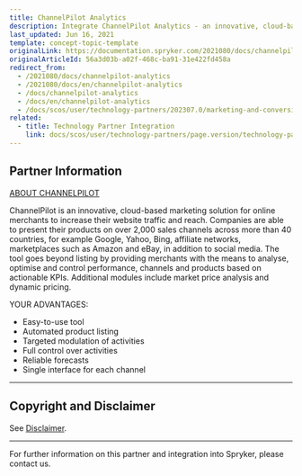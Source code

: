 ```yaml
---
title: ChannelPilot Analytics
description: Integrate ChannelPilot Analytics - an innovative, cloud-based marketing solution for online merchants to increase their website traffic and reach.
last_updated: Jun 16, 2021
template: concept-topic-template
originalLink: https://documentation.spryker.com/2021080/docs/channelpilot-analytics
originalArticleId: 56a3d03b-a02f-468c-ba91-31e422fd458a
redirect_from:
  - /2021080/docs/channelpilot-analytics
  - /2021080/docs/en/channelpilot-analytics
  - /docs/channelpilot-analytics
  - /docs/en/channelpilot-analytics
  - /docs/scos/user/technology-partners/202307.0/marketing-and-conversion/analytics/channelpilot-analytics.html
related:
  - title: Technology Partner Integration
    link: docs/scos/user/technology-partners/page.version/technology-partners.html
---
```


## Partner Information

[ABOUT CHANNELPILOT](https://channelpilot.com)

ChannelPilot is an innovative, cloud-based marketing solution for online merchants to increase their website traffic and reach. Companies are able to present their products on over 2,000 sales channels across more than 40 countries, for example Google, Yahoo, Bing, affiliate networks, marketplaces such as Amazon and eBay, in addition to social media. The tool goes beyond listing by providing merchants with the means to analyse, optimise and control performance, channels and products based on actionable KPIs. Additional modules include market price analysis and dynamic pricing.

YOUR ADVANTAGES:

* Easy-to-use tool
* Automated product listing
* Targeted modulation of activities
* Full control over activities
* Reliable forecasts
* Single interface for each channel

---

## Copyright and Disclaimer

See [Disclaimer](https://github.com/spryker/spryker-documentation).

---
For further information on this partner and integration into Spryker, please contact us.

<div class="hubspot-form js-hubspot-form" data-portal-id="2770802" data-form-id="163e11fb-e833-4638-86ae-a2ca4b929a41" id="hubspot-1"></div>
